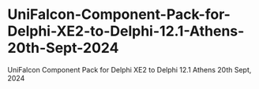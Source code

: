 # UniFalcon-Component-Pack-for-Delphi-XE2-to-Delphi-12.1-Athens-20th-Sept-2024
UniFalcon Component Pack for Delphi XE2 to Delphi 12.1 Athens 20th Sept, 2024
